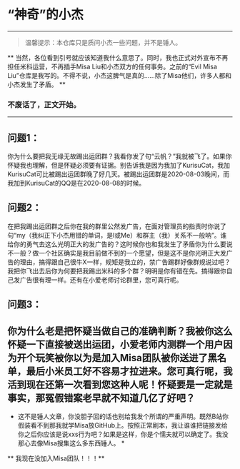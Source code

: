 # “神奇”的小杰

***

> 温馨提示：本仓库只是质问小杰一些问题，并不是锤人。

** 当然，各位看到引号就应该知道我什么意思了。同时，我也正式对外宣布不再担任米科运营，不再插手Misa Liu和小杰双方的任何事务。之前的“Evil Misa Liu”仓库是我写的。不得不说，小杰这脾气是真的……除了Misa他们，许多人都和小杰发生了矛盾。 **

### 不废话了，正文开始。

---

## 问题1：

你为什么要把我无缘无故踢出运团群？我看你发了句“云帆？”我就被飞了。如果你怀疑我也理解，但是怀疑必须要有证据。别告诉我是因为我加了KurisuCat，我加KurisuCat可比被踢出运团群晚了好几天。被踢出运团群是2020-08-03晚间，而我加到KurisuCat的QQ是在2020-08-08的时候。

## 问题2：

在把我踢出运团群之后你在我的群里公然发广告，在面对管理员的指责时你说了句“my（我纠正下小杰用错的单词，是I或Me）和群主（我）关系不一般呐”。谁给你的勇气去这么光明正大的发广告的？这时候你也和我发生了矛盾你为什么要说不一般？做一个社区确实是我目前做不到的一个愿望，但是这不是你光明正大发广告的理由，搞得跟自己很牛X一样，规矩是我立的，禁广告踢群好像群规说过吧？我把你飞出去后你为何要把我踢出米科的多个群？明明是你有错在先。搞得跟你自己发广告很有理一样。还有在小爱老师讨论群里，您可真行呢。

## 问题3：

你为什么老是把怀疑当做自己的准确判断？我被你这么怀疑一下直接被送出运团，小爱老师内测群一个用户因为开个玩笑被你以为是加入Misa团队被你送进了黑名单，最后小米员工好不容易才拉进来。您可真行呢，我活到现在还第一次看到您这种人呢！怀疑要是一定就是事实，那冤假错案老早就不知道几亿了好吧？ 
---

* 这不是锤人文章，你没胆子回的话也别给我发个所谓的严重声明。既然B站你假装看不到那我就学Misa放GitHub上。按照正常剧本，我让谁谁把链接发给你之后你应该是说xxs行为吧？如果是这样，你是个懦夫就可以确定了。我没那心去像Misa搜集这么多东西锤人。 *

** 我现在没加入Misa团队！！！**

